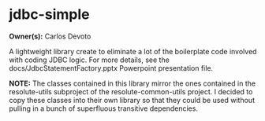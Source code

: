 # jdbc-simple

**Owner(s):** Carlos Devoto

A lightweight library create to eliminate a lot of the boilerplate code involved with coding JDBC logic.  For more details, see the docs/JdbcStatementFactory.pptx Powerpoint presentation file. 

**NOTE:** The classes contained in this library mirror the ones contained in the resolute-utils subproject of the resolute-common-utils project. I decided to copy these classes into their own library so that they could be used without pulling in a bunch of superfluous transitive dependencies.